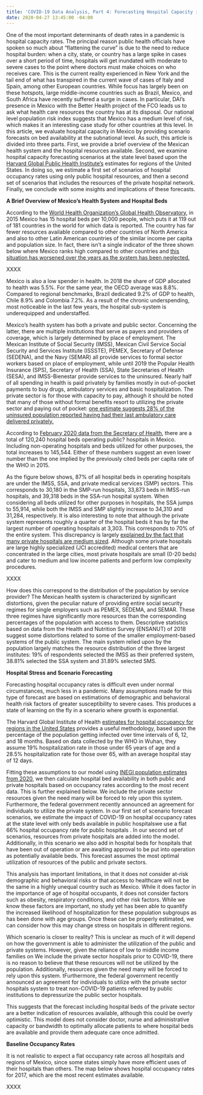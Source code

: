 ```yaml
---
title: 'COVID-19 Data Analysis, Part 4: Forecasting Hospital Capacity in Mexico'
date: 2020-04-27 13:45:00 -04:00
---
```


One of the most important determinants of death rates in a pandemic is hospital capacity rates. The principal reason public health officials have spoken so much about “flattening the curve” is due to the need to reduce hospital burden: when a city, state, or country has a large spike in cases over a short period of time, hospitals will get inundated with moderate to severe cases to the point where doctors must make choices on who receives care. This is the current reality experienced in New York and the tail end of what has transpired in the current wave of cases of Italy and Spain, among other European countries. 
While focus has largely been on these hotspots, large middle-income countries such as Brazil, Mexico, and South Africa have recently suffered a surge in cases. In particular, DAI’s presence in Mexico with the Better Health project of the FCO leads us to ask what health care resources the country has at its disposal. Our national level population risk index suggests that Mexico has a medium level of risk, which makes it an interesting case study for other countries at this level. In this article, we evaluate hospital capacity in Mexico by providing scenario forecasts on bed availability at the subnational level. As such, this article is divided into three parts. First, we provide a brief overview of the Mexican health system and the hospital resources available. Second, we examine hospital capacity forecasting scenarios at the state level based upon the [Harvard Global Public Health Institute’s](https://globalhealth.harvard.edu/) estimates for regions of the United States. In doing so, we estimate a first set of scenarios of hospital occupancy rates using only public hospital resources, and then a second set of scenarios that includes the resources of the private hospital network. Finally, we conclude with some insights and implications of these forecasts.

**A Brief Overview of Mexico’s Health System and Hospital Beds**

According to the [World Health Organization’s Global Health Observatory](https://www.who.int/data/gho/data/indicators/indicator-details/GHO/hospital-beds-(per-10-000-population)), in 2015 Mexico has 15 hospital beds per 10,000 people, which puts it at 119 out of 181 countries in the world for which data is reported. The country has far fewer resources available compared to other countries of North America and also to other Latin American countries of the similar income per capita and population size. In fact, there isn’t a single indicator of the three shown below where Mexico ranks high compared to other countries and [this situation has worsened over the years as the system has been neglected.](https://www.washingtonpost.com/world/the_americas/mexico-coronavirus-hospital-outbreaks-imss-amlo/2020/04/18/e3a4e48e-7f66-11ea-84c2-0792d8591911_story.html)  

XXXX

Mexico is also a low spender in health. In 2018 the share of GDP allocated to health was 5.5%.  For the same year, the OECD average was 8.8%.  Compared to regional benchmarks, Brazil dedicated 9.2% of GDP to health, Chile 8.9% and Colombia 7.2%. As a result of the chronic underspending, most noticeable in the last few years, the hospital sub-system is underequipped and understaffed.   

Mexico’s health system has both a private and public sector. Concerning the latter, there are multiple institutions that serve as payers and providers of coverage, which is largely determined by place of employment. The Mexican Institute of Social Security (IMSS), Mexican Civil Service Social Security and Services Institute (ISSSTE), PEMEX, Secretary of Defense (SEDENA), and the Navy  (SEMAR) all provide services to formal sector workers based on place of employment, while until 2019 the Popular Health Insurance (SPS), Secretary of Health (SSA), State Secretaries of Health (SESA), and IMSS-Bienestar provide services to the uninsured. Nearly half of all spending in health is paid privately by families mostly in out-of-pocket payments to buy drugs, ambulatory services and basic hospitalization.  The private sector is for those with capacity to pay, although it should be noted that many of those without formal benefits resort to utilizing the private sector and paying out of pocket: [one estimate suggests 28% of the uninsured population reported having had their last ambulatory care delivered privately.](https://www.healthaffairs.org/doi/full/10.1377/hlthaff.21.3.47)  

According to [February 2020 data from the Secretary of Health](http://www.dgis.salud.gob.mx/contenidos/intercambio/clues_gobmx.html), there are a total of 120,240  hospital beds  operating public? hospitals in Mexico. Including non-operating hospitals and beds utilized for other purposes, the total increases to 145,544. Either of these numbers suggest an even lower number than the one implied by the previously cited beds per capita rate of the WHO in 2015. 

As the figure below shows, 87% of all hospital beds in operating hospitals are under the IMSS, SSA, and private medical services (SMP) sectors. This corresponds to 30,180 in the SMP-run hospitals, 33,873 beds in IMSS-run hospitals, and 39,318 beds in the SSA-run hospital system. When considering all beds utilized for other purposes in hospitals, the SSA jumps to 55,914, while both the IMSS and SMP slightly increase to 34,310 and 31,284, respectively. It is also interesting to note that although the private system represents roughly a quarter of the hospital beds it has by far the largest number of operating hospitals at 3,303. This corresponds to 70% of the entire system. This discrepancy is largely [explained by the fact that many private hospitals are medium sized](https://www.gob.mx/cms/uploads/attachment/file/239410/ISSM_2016.pdf). Although some private hospitals are large highly specialized (JCI accredited) medical centers that are concentrated in the large cities, most private hospitals are small (0-20 beds) and cater to medium and low income patients and perform low complexity procedures.  

XXXX

How does this correspond to the distribution of the population by service provider? The Mexican health system is characterized by significant distortions, given the peculiar nature of providing entire social security regimes for single employers such as PEMEX, SEDEMA, and SEMAR. These three regimes have significantly more resources than the corresponding percentages of the population with access to them. 
Descriptive statistics based on data from the Health and Nutrition Survey (ENSANUT) of 2018 suggest some distortions related to some of the smaller employment-based systems of the public system. The main system relied upon by the population largely matches the resource distribution of the three largest institutes: 19% of respondents selected the IMSS as their preferred system, 38.81% selected the SSA system and 31.89% selected SMS. 

**Hospital Stress and Scenario Forecasting**

Forecasting hospital occupancy rates is difficult even under normal circumstances, much less in a pandemic. Many assumptions made for this type of forecast are based on estimations of demographic and behavioral health risk factors of greater susceptibility to severe cases. This produces a state of learning on the fly in a scenario where growth is exponential. 

The Harvard Global Institute of Health [estimates for hospital occupancy for regions in the United States](https://globalepidemics.org/our-data/hospital-capacity/) provides a useful methodology, based upon the percentage of the population getting infected over time intervals of 6, 12, and 18 months. Based on data collected by the WHO in Wuhan, they assume 19% hospitalization rate in those under 65 years of age and a 28.5% hospitalization rate for those over 65, with an average hospital stay of 12 days. 

Fitting these assumptions to our model using [INEGI population estimates from 2020](https://www.inegi.org.mx/programas/ccpv/2020/default.html), we then calculate hospital bed availability in both public and private hospitals based on occupancy rates according to the most recent data. This is further explained below. We include the private sector resources given the need many will be forced to rely upon this system. Furthermore, the federal government recently announced an agreement for individuals to utilize the private system. In our first set of scenario forecast scenarios,  we estimate the impact of COVID-19 on hospital occupancy rates at the state level with only beds available in public hospitalswe use a flat 66% hospital occupancy rate for public hospitals . In our second set of scenarios, resources from private hospitals are added into the model. Additionally, in this scenario we also add in hospital beds for hospitals that have been out of operation or are awaiting approval to be put into operation as potentially available beds. This forecast assumes the most optimal utilization of resources of the public and private sectors.    

This analysis has important limitations, in that it does not consider at-risk demographic and behavioral risks or that access to healthcare will not be the same in a highly unequal country such as Mexico. While it does factor in the importance of age of hospital occupants, it does not consider factors such as obesity, respiratory conditions, and other risk factors. While we know these factors are important, no study yet has been able to quantify the increased likelihood of hospitalization for these population subgroups as has been done with age groups. Once these can be properly estimated, we can consider how this may change stress on hospitals in different regions. 

Which scenario is closer to reality? This is unclear as much of it will depend on how the government is able to administer the utilization of the public and private systems. However, given the reliance of low to middle income families on We include the private sector hospitals prior to COVID-19, there is no reason to believe that these resources will not be utilized by the population. Additionally, resources given the need many will be forced to rely upon this system. tFurthermore, the federal government recently announced an agreement for individuals to utilize with the private sector hospitals system to treat non-COVID-19 patients referred by public institutions to depressurize the public sector hospitals. 

This suggests that the forecast including hospital beds of the private sector are a better indication of resources available, although this could be overly optimistic. This model does not consider doctor, nurse and administrative capacity or bandwidth to optimally allocate patients to where hospital beds are available and provide them adequate care once admitted. 

**Baseline Occupancy Rates**

It is not realistic to expect a flat occupancy rate across all hospitals and regions of Mexico, since some states simply have more efficient uses of their hospitals than others. The map below shows hospital occupancy rates for 2017, which are the most recent estimates available.

XXXX




